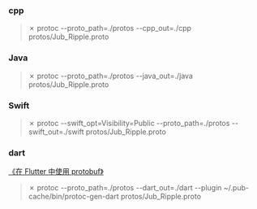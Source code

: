 ### cpp
> ✗ protoc --proto_path=./protos --cpp_out=./cpp protos/Jub_Ripple.proto


### Java
> ✗ protoc --proto_path=./protos --java_out=./java protos/Jub_Ripple.proto


### Swift
> ✗ protoc --swift_opt=Visibility=Public --proto_path=./protos --swift_out=./swift protos/Jub_Ripple.proto

### dart
[《在 Flutter 中使用 protobuf》](https://cloud.tencent.com/developer/article/1411245)
> ✗ protoc --proto_path=./protos --dart_out=./dart --plugin ~/.pub-cache/bin/protoc-gen-dart  protos/Jub_Ripple.proto

